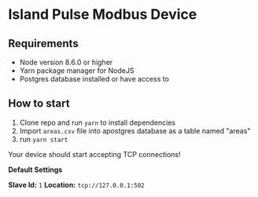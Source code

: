 # Island Pulse Modbus Device

## Requirements

- Node version 8.6.0 or higher
- Yarn package manager for NodeJS
- Postgres database installed or have access to

## How to start

1. Clone repo and run `yarn` to install dependencies
1. Import `areas.csv` file into apostgres database as a table named "areas"
1. run `yarn start`

Your device should start accepting TCP connections!

**Default Settings**

**Slave Id:** `1`
**Location:** `tcp://127.0.0.1:502`

